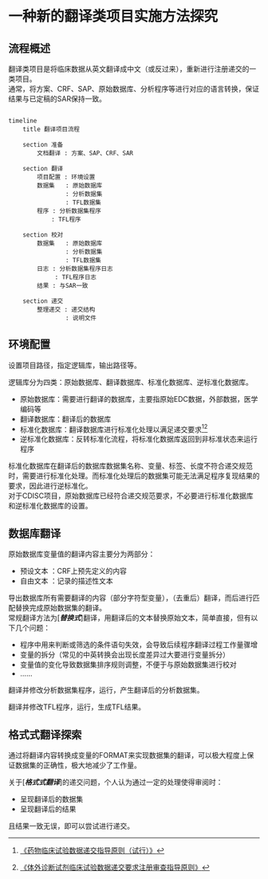 # 一种新的翻译类项目实施方法探究

## 流程概述

翻译类项目是将临床数据从英文翻译成中文（或反过来），重新进行注册递交的一类项目。   
通常，将方案、CRF、SAP、原始数据库、分析程序等进行对应的语言转换，保证结果与已定稿的SAR保持一致。

~~~ mermaid

timeline
    title 翻译项目流程

    section 准备
        文档翻译 : 方案、SAP、CRF、SAR

    section 翻译
        项目配置 : 环境设置
        数据集   : 原始数据库
                : 分析数据集
                : TFL数据集
        程序 : 分析数据集程序
            : TFL程序

    section 校对
        数据集   : 原始数据库
                : 分析数据集
                : TFL数据集
        日志 : 分析数据集程序日志
             : TFL程序日志
        结果 : 与SAR一致

    section 递交
        整理递交 : 递交结构
                : 说明文件

~~~

## 环境配置

设置项目路径，指定逻辑库，输出路径等。        

逻辑库分为四类：原始数据库、翻译数据库、标准化数据库、逆标准化数据库。    
- 原始数据库：需要进行翻译的数据库，主要指原始EDC数据，外部数据，医学编码等        
- 翻译数据库：翻译后的数据库        
- 标准化数据库：翻译数据库进行标准化处理以满足递交要求[^1][^2]       
- 逆标准化数据库：反转标准化流程，将标准化数据库返回到非标准状态来运行程序        

标准化数据库在翻译后的数据库数据集名称、变量、标签、长度不符合递交规范时，需要进行标准化处理。而标准化处理后的数据集可能无法满足程序复现结果的要求，因此进行逆标准化。    
对于CDISC项目，原始数据库已经符合递交规范要求，不必要进行标准化数据库和逆标准化数据库的设置。    

## 数据库翻译

原始数据库变量值的翻译内容主要分为两部分：    
- 预设文本 ：CRF上预先定义的内容
- 自由文本 ：记录的描述性文本

导出数据库所有需要翻译的内容（部分字符型变量），（去重后）翻译，而后进行匹配替换完成原始数据集的翻译。    
常规翻译方法为[***替换式***]翻译，用翻译后的文本替换原始文本，简单直接，但有以下几个问题：
- 程序中用来判断或筛选的条件语句失效，会导致后续程序翻译过程工作量骤增
- 变量的拆分（常见的中英转换会出现长度差异过大要进行变量拆分）
- 变量值的变化导致数据集排序规则调整，不便于与原始数据集进行校对
- ……
  
翻译并修改分析数据集程序，运行，产生翻译后的分析数据集。    

翻译并修改TFL程序，运行，生成TFL结果。    

## 格式式翻译探索

通过将翻译内容转换成变量的FORMAT来实现数据集的翻译，可以极大程度上保证数据集的正确性，极大地减少了工作量。

关于[***格式式翻译***]的递交问题，个人认为通过一定的处理使得审阅时：
- 呈现翻译后的数据集
- 呈现翻译后的结果
  
且结果一致无误，即可以尝试进行递交。

[^1]: [《药物临床试验数据递交指导原则（试行）》](https://www.cde.org.cn/zdyz/domesticinfopage?zdyzIdCODE=776d02bd9234511f00da866a30760de1)
[^2]: [《体外诊断试剂临床试验数据递交要求注册审查指导原则》](https://www.nmpa.gov.cn/ylqx/ylqxggtg/20211125173931195.html)
